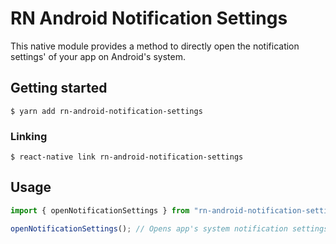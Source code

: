 # RN Android Notification Settings

This native module provides a method to directly open the notification settings' of your app on Android's system.

## Getting started

`$ yarn add rn-android-notification-settings`

### Linking

`$ react-native link rn-android-notification-settings`

## Usage

```ts
import { openNotificationSettings } from "rn-android-notification-settings";

openNotificationSettings(); // Opens app's system notification settings.
```
